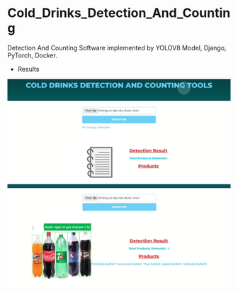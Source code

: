 # Cold_Drinks_Detection_And_Counting
Detection And Counting Software implemented by YOLOV8 Model, Django, PyTorch, Docker.
- Results
<img src=".\images\1.jpg">
<img src=".\images\2.jpg">
